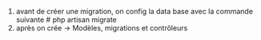 1. avant de créer une migration, on config la data base avec la commande
   suivante # php artisan migrate
2. après on crée -> Modèles, migrations et contrôleurs 
